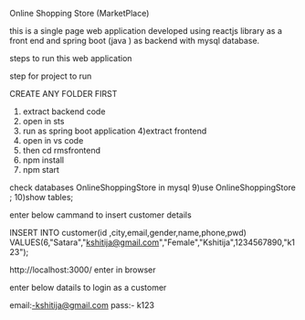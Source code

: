 Online Shopping Store (MarketPlace)

this is a single page web application developed using reactjs library as a front end and spring boot (java ) as backend with mysql database.

steps to run this web application

step for project to run

CREATE ANY FOLDER FIRST

1) extract backend code 
2) open in sts
3) run as spring boot application
4)extract frontend
5) open in vs code 
6) then cd rmsfrontend
7) npm install 
8) npm start

check databases OnlineShoppingStore in mysql
9)use OnlineShoppingStore ; 
10)show tables;

enter below cammand to insert customer details

 INSERT INTO customer(id ,city,email,gender,name,phone,pwd) VALUES(6,"Satara","kshitija@gmail.com","Female","Kshitija",1234567890,"k123");

http://localhost:3000/ enter in browser

enter below datails to login as a customer

email:-kshitija@gmail.com pass:- k123
